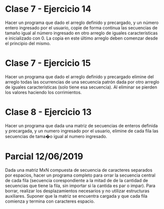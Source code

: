# Clase 7 - Ejercicio 14 

Hacer un programa que dado el arreglo definido y precargado, y un número entero ingresado por el usuario, copie de forma continua las secuencias de tamaño igual al número ingresado en otro arreglo de iguales características e inicializado con 0. La copia en este último arreglo deben comenzar desde el principio del mismo.


# Clase 7 - Ejercicio 15

Hacer un programa que dado el arreglo definido y precargado elimine del arreglo todas las ocurrencias de una secuencia patrón dada por otro arreglo de iguales características (solo tiene esa secuencia). Al eliminar se pierden los valores haciendo los corrimientos.


# Clase 8 - Ejercicio 13

Hacer un programa que dada una matriz de secuencias de enteros definida y precargada, y un numero ingresado por el usuario, elimine de cada fila las secuencias de tama�o igual al numero ingresado.


# Parcial 12/06/2019

Dada una matriz MxN compuesta de secuencia de caracteres separados por espacios, hacer un programa completo para orrar la secuencia central de cada fila (secuencia corespondiente a la mitad de de la cantidad de secuencias que tiene la fila, sin importar si la cantida es par o impar). Para borrar, realizar los desplazamientos necesarios y no utilizar estructuras auxiliares. Suponer que la matriz se encuentra cargada y que cada fila comienza y termina con caracteres espacio.
